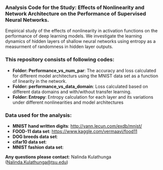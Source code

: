 ### Analysis Code for the Study: Effects of Nonlinearity and Network Architecture on the Performance of Supervised Neural Networks. 
Empirical study of the effects of nonlinearity in activation functions on the performance of deep learning models. We investigate the learning dynamics of hidden layers of shallow neural networks using entropy as a measurment of randomness in hidden layer outputs.

### This repository consists of following codes:
 - **Folder: Performance_vs_num_par**: The accuracy and loss calculated for different model architecturs using the MNIST data set as a function of linearity in the network.
 - **Folder: performance_vs_data_domain**: Loss calculated based on different data domains and with/without transfer learning.
 - **Folder: Entropy**: Entropy calculation for each layer and its variations under different nonlinearities and model architectures
 
 ### Data used for the analysis:
 - **MNIST hand written digits**: http://yann.lecun.com/exdb/mnist/
 - **FOOD-11 data set**: https://www.kaggle.com/vermaavi/food11
 - **DOG breeds data set**: 
 - **cifar10 data set**:
 - **MNIST fashion data set**:
 
 **Any questions please contact**: Nalinda Kulathunga (Nalinda.Kulathunga@tsu.edu)
